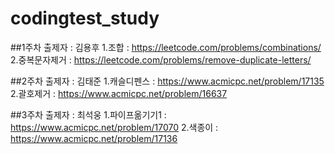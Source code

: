 # codingtest_study

##1주차
출제자 : 김용후
1.조합 : https://leetcode.com/problems/combinations/
2.중복문자제거 : https://leetcode.com/problems/remove-duplicate-letters/

##2주차
출제자 : 김태준
1.캐슬디펜스 : https://www.acmicpc.net/problem/17135
2.괄호제거 : https://www.acmicpc.net/problem/16637

##3주차
출제자 : 최석웅
1.파이프옮기기1 : https://www.acmicpc.net/problem/17070
2.색종이 : https://www.acmicpc.net/problem/17136
